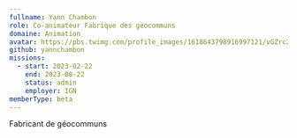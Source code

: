 ```yaml
---
fullname: Yann Chambon
role: Co-animateur Fabrique des géocommuns
domaine: Animation
avatar: https://pbs.twimg.com/profile_images/1618643798916997121/vGZrc2UI_400x400.jpg
github: yannchambon
missions:
  - start: 2023-02-22
    end: 2023-08-22
    status: admin
    employer: IGN
memberType: beta
---
```

Fabricant de géocommuns